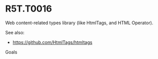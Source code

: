 # R5T.T0016
Web content-related types library (like HtmlTags, and HTML Operator).


See also:

* https://github.com/HtmlTags/htmltags

Goals

